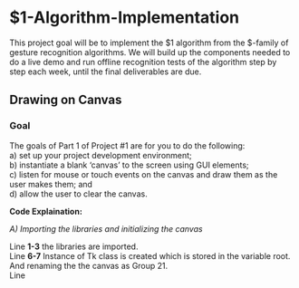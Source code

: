 # \$1-Algorithm-Implementation

This project goal will be to implement the $1 algorithm from the \$-family of gesture recognition algorithms. We will build up the components needed to do a  live demo and run offline recognition tests of the algorithm step by step each week, until the final deliverables are due.

## Drawing on Canvas

### Goal 
The goals of Part 1 of Project #1 are for you to do the following:  
a) set up your project development environment;  
b) instantiate a blank ‘canvas’ to the screen using GUI elements;  
c) listen for mouse or touch events on the canvas and draw them as the user makes them; and  
d) allow the user to clear the canvas.

**Code Explaination:**

*A) Importing the libraries and initializing the canvas*

Line **1-3** the libraries are imported.<br>
Line **6-7** Instance of Tk class is created which is stored in the variable root. And renaming the the canvas as Group 21. <br>
Line 



